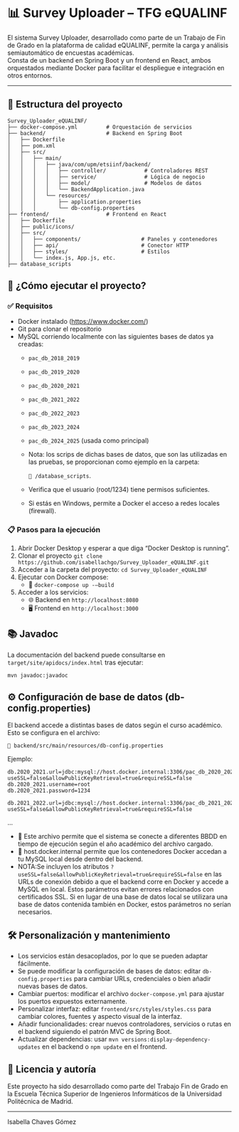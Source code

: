 # 📊 Survey Uploader – TFG eQUALINF

El sistema Survey Uploader, desarrollado como parte de un Trabajo de Fin de Grado en la plataforma de calidad eQUALINF, permite la carga y análisis semiautomático de encuestas académicas.  
Consta de un backend en Spring Boot y un frontend en React, ambos orquestados mediante Docker para facilitar el despliegue e integración en otros entornos.

---
## 📁 Estructura del proyecto
```
Survey_Uploader_eQUALINF/
├── docker-compose.yml         # Orquestación de servicios
├── backend/                   # Backend en Spring Boot
│   ├── Dockerfile
│   ├── pom.xml
│   ├── src/
│   │   ├── main/
│   │   │   ├── java/com/upm/etsiinf/backend/
│   │   │   │   ├── controller/            # Controladores REST
│   │   │   │   ├── service/               # Lógica de negocio
│   │   │   │   ├── model/                 # Modelos de datos
│   │   │   │   └── BackendApplication.java
│   │   │   └── resources/
│   │   │       ├── application.properties
│   │   │       └── db-config.properties
├── frontend/                  # Frontend en React
│   ├── Dockerfile
│   ├── public/icons/
│   ├── src/
│   │   ├── components/                   # Paneles y contenedores
│   │   ├── api/                          # Conector HTTP
│   │   ├── styles/                       # Estilos
│   │   └── index.js, App.js, etc.    
├── database_scripts
```

## 🚀 ¿Cómo ejecutar el proyecto?

### ✅ Requisitos

- Docker instalado (https://www.docker.com/)
- Git para clonar el repositorio
- MySQL corriendo localmente con las siguientes bases de datos ya creadas:
  - `pac_db_2018_2019`
  - `pac_db_2019_2020`
  - `pac_db_2020_2021`
  - `pac_db_2021_2022`
  - `pac_db_2022_2023`
  - `pac_db_2023_2024`
  - `pac_db_2024_2025` (usada como principal)
  - Nota: los scrips de dichas bases de datos, que son las utilizadas en las pruebas, 
    se proporcionan como ejemplo en la carpeta:
    
    `📁 /database_scripts`.
  - Verifica que el usuario (root/1234) tiene permisos suficientes. 
  - Si estás en Windows, permite a Docker el acceso a redes locales (firewall).

### 📋 Pasos para la ejecución
1. Abrir Docker Desktop y esperar a que diga “Docker Desktop is running”.
2. Clonar el proyecto
   `git clone https://github.com/isabellachgo/Survey_Uploader_eQUALINF.git`
3. Acceder a la carpeta del proyecto:     `cd Survey_Uploader_eQUALINF`
4. Ejecutar con Docker compose:  
    - 🐳 `docker-compose up -–build`
5. Acceder a los servicios:
    - 🌐 Backend en `http://localhost:8080`
    - 🖥️ Frontend en `http://localhost:3000`

## 📚 Javadoc

La documentación del backend puede consultarse en `target/site/apidocs/index.html` tras ejecutar:

```mvn javadoc:javadoc```


## ⚙️ Configuración de base de datos (db-config.properties)

El backend accede a distintas bases de datos según el curso académico. Esto se configura en el archivo:

`📁 backend/src/main/resources/db-config.properties`

Ejemplo:
```properties
db.2020_2021.url=jdbc:mysql://host.docker.internal:3306/pac_db_2020_2021?useSSL=false&allowPublicKeyRetrieval=true&requireSSL=false
db.2020_2021.username=root
db.2020_2021.password=1234

db.2021_2022.url=jdbc:mysql://host.docker.internal:3306/pac_db_2021_2022?useSSL=false&allowPublicKeyRetrieval=true&requireSSL=false
```
...
- 🔁 Este archivo permite que el sistema se conecte a diferentes BBDD en tiempo de ejecución según el año académico del archivo cargado.
- 📌 host.docker.internal permite que los contenedores Docker accedan a tu MySQL local desde dentro del backend.
- NOTA:Se incluyen los atributos
`?useSSL=false&allowPublicKeyRetrieval=true&requireSSL=false` en las URLs de conexión debido a que el backend corre en Docker y accede a MySQL en local.
Estos parámetros evitan errores relacionados con certificados SSL. Si en lugar de una base de datos local se utilizara una base de datos contenida también en Docker, 
estos parámetros no serían necesarios.



## 🛠️ Personalización y mantenimiento

- Los servicios están desacoplados, por lo que se pueden adaptar fácilmente.
- Se puede modificar la configuración de bases de datos: editar `db-config.properties` para cambiar URLs, credenciales o bien añadir nuevas bases de datos.
- Cambiar puertos: modificar el archivo `docker-compose.yml` para ajustar los puertos expuestos externamente.
- Personalizar interfaz: editar `frontend/src/styles/styles.css` para cambiar colores, fuentes y aspecto visual de la interfaz.
- Añadir funcionalidades: crear nuevos controladores, servicios o rutas en el backend siguiendo el patrón MVC de Spring Boot.
- Actualizar dependencias: usar `mvn versions:display-dependency-updates` en el backend o `npm update` en el frontend.


## 📌 Licencia y autoría  

Este proyecto ha sido desarrollado como parte del Trabajo Fin de Grado en la Escuela Técnica Superior de Ingenieros Informáticos de la Universidad Politécnica de Madrid.

---
Isabella Chaves Gómez
